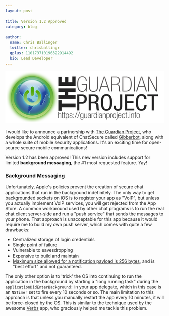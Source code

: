 ```yaml
---
layout: post

title: Version 1.2 Approved
category: blog

author:
  name: Chris Ballinger
  twitter: chrisballingr
  gplus: 110173710196322914492 
  bio: Lead Developer
---
```


[![guardian project logo](/images/guardian_banner.png)](https://guardianproject.info/)

I would like to announce a partnership with [The Guardian Project](https://guardianproject.info/), who develops the Android equivalent of ChatSecure called [Gibberbot](https://guardianproject.info/apps/gibber/), along with a whole suite of mobile security applications. It's an exciting time for open-source secure mobile communications!

Version 1.2 has been approved! This new version includes support for limited **background messaging**, the #1 most requested feature. Yay!

### Background Messaging

Unfortunately, Apple's policies prevent the creation of secure chat applications that run in the background indefinitely. The only way to get backgrounded sockets on iOS is to register your app as "VoIP", but unless you actually implement VoIP services, you will get rejected from the App Store. A common workaround used by other chat programs is to run the real chat client server-side and run a "push service" that sends the messages to your phone. That approach is unacceptable for this app because it would require me to build my own push server, which comes with quite a few drawbacks:

*   Centralized storage of login credentials
*   Single point of failure
*   Vulnerable to eavesdropping
*   Expensive to build and maintain
*   [Maximum size allowed for a notification payload is 256 bytes](http://developer.apple.com/library/mac/#documentation/NetworkingInternet/Conceptual/RemoteNotificationsPG/ApplePushService/ApplePushService.html), and is "best effort" and not guaranteed.

The only other option is to 'trick' the OS into continuing to run the application in the background by starting a "long running task" during the `applicationDidEnterBackground:` in your app delegate, which in this case is an `NSTimer` set to fire every 10 seconds or so. The main limitation to this approach is that unless you manually restart the app every 10 minutes, it will be force-closed by the OS. This is similar to the technique used by the awesome [Verbs](http://verbs.im/) app, who graciously helped me tackle this problem.